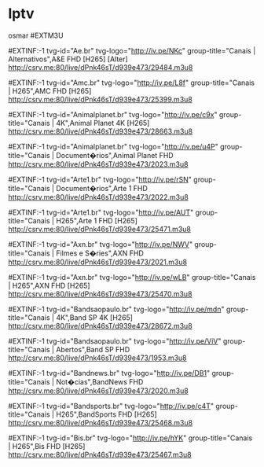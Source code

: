 # lptv
osmar
#EXTM3U

#EXTINF:-1 tvg-id="Ae.br" tvg-logo="http://iv.pe/NKc" group-title="Canais | Alternativos",A&E FHD [H265] [Alter]
http://csrv.me:80/live/dPnk46sT/d939e473/29484.m3u8

#EXTINF:-1 tvg-id="Amc.br" tvg-logo="http://iv.pe/L8f" group-title="Canais | H265",AMC FHD [H265]
http://csrv.me:80/live/dPnk46sT/d939e473/25399.m3u8

#EXTINF:-1 tvg-id="Animalplanet.br" tvg-logo="http://iv.pe/c9x" group-title="Canais | 4K",Animal Planet 4K [H265]
http://csrv.me:80/live/dPnk46sT/d939e473/28663.m3u8

#EXTINF:-1 tvg-id="Animalplanet.br" tvg-logo="http://iv.pe/u4P" group-title="Canais | Document�rios",Animal Planet FHD
http://csrv.me:80/live/dPnk46sT/d939e473/2023.m3u8

#EXTINF:-1 tvg-id="Arte1.br" tvg-logo="http://iv.pe/rSN" group-title="Canais | Document�rios",Arte 1 FHD
http://csrv.me:80/live/dPnk46sT/d939e473/2022.m3u8

#EXTINF:-1 tvg-id="Arte1.br" tvg-logo="http://iv.pe/AUT" group-title="Canais | H265",Arte 1 FHD [H265]
http://csrv.me:80/live/dPnk46sT/d939e473/25471.m3u8

#EXTINF:-1 tvg-id="Axn.br" tvg-logo="http://iv.pe/NWV" group-title="Canais | Filmes e S�ries",AXN FHD
http://csrv.me:80/live/dPnk46sT/d939e473/2021.m3u8

#EXTINF:-1 tvg-id="Axn.br" tvg-logo="http://iv.pe/wLB" group-title="Canais | H265",AXN FHD [H265]
http://csrv.me:80/live/dPnk46sT/d939e473/25470.m3u8

#EXTINF:-1 tvg-id="Bandsaopaulo.br" tvg-logo="http://iv.pe/mdn" group-title="Canais | 4K",Band SP 4K [H265]
http://csrv.me:80/live/dPnk46sT/d939e473/28672.m3u8

#EXTINF:-1 tvg-id="Bandsaopaulo.br" tvg-logo="http://iv.pe/ViV" group-title="Canais | Abertos",Band SP FHD
http://csrv.me:80/live/dPnk46sT/d939e473/1953.m3u8

#EXTINF:-1 tvg-id="Bandnews.br" tvg-logo="http://iv.pe/DB1" group-title="Canais | Not�cias",BandNews FHD
http://csrv.me:80/live/dPnk46sT/d939e473/2020.m3u8

#EXTINF:-1 tvg-id="Bandsports.br" tvg-logo="http://iv.pe/c4T" group-title="Canais | H265",BandSports FHD [H265]
http://csrv.me:80/live/dPnk46sT/d939e473/25468.m3u8

#EXTINF:-1 tvg-id="Bis.br" tvg-logo="http://iv.pe/hYK" group-title="Canais | H265",Bis FHD [H265]
http://csrv.me:80/live/dPnk46sT/d939e473/25467.m3u8


